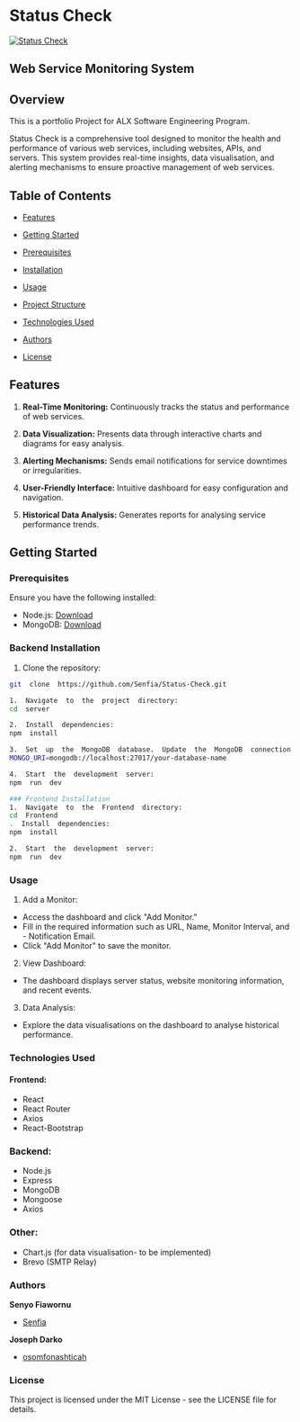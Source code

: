 # Status Check

<a href="https://status-check-landing.cubemite.com/">
    <img src="https://i.imgur.com/qKNiLQx.png" alt="Status Check" title="Status Check">
</a>

## Web Service Monitoring System

## Overview

This is a portfolio Project for ALX Software Engineering Program.

Status Check is a comprehensive tool designed to monitor the health and performance of various web services, including websites, APIs, and servers. This system provides real-time insights, data visualisation, and alerting mechanisms to ensure proactive management of web services.

## Table of Contents

- [Features](#features)

- [Getting Started](#getting-started)

- [Prerequisites](#prerequisites)

- [Installation](#installation)

- [Usage](#usage)

- [Project Structure](#project-structure)

- [Technologies Used](#technologies-used)

- [Authors](#authors)

- [License](#license)

## Features

1.  **Real-Time Monitoring:** Continuously tracks the status and performance of web services.

2.  **Data Visualization:** Presents data through interactive charts and diagrams for easy analysis.

3.  **Alerting Mechanisms:** Sends email notifications for service downtimes or irregularities.

4.  **User-Friendly Interface:** Intuitive dashboard for easy configuration and navigation.

5.  **Historical Data Analysis:** Generates reports for analysing service performance trends.

## Getting Started

### Prerequisites

Ensure you have the following installed:

- Node.js: [Download](https://nodejs.org/)
- MongoDB: [Download](https://www.mongodb.com/try/download/community)

### Backend Installation

1. Clone the repository:

```bash
git  clone  https://github.com/Senfia/Status-Check.git

1.  Navigate  to  the  project  directory:
cd  server

2.  Install  dependencies:
npm  install

3.  Set  up  the  MongoDB  database.  Update  the  MongoDB  connection  string  in  .env:
MONGO_URI=mongodb://localhost:27017/your-database-name

4.  Start  the  development  server:
npm  run  dev

### Frontend Installation
1.  Navigate  to  the  Frontend  directory:
cd  Frontend
.  Install  dependencies:
npm  install

2.  Start  the  development  server:
npm  run  dev

```

### Usage

1.  Add a Monitor:

- Access the dashboard and click "Add Monitor."
- Fill in the required information such as URL, Name, Monitor Interval, and - Notification Email.
- Click "Add Monitor" to save the monitor.

2.  View Dashboard:

- The dashboard displays server status, website monitoring information, and recent events.

3.  Data Analysis:

- Explore the data visualisations on the dashboard to analyse historical performance.

### Technologies Used

#### Frontend:

- React
- React Router
- Axios
- React-Bootstrap

### Backend:

- Node.js
- Express
- MongoDB
- Mongoose
- Axios

### Other:

- Chart.js (for data visualisation- to be implemented)
- Brevo (SMTP Relay)

### Authors

**Senyo Fiawornu**

- [Senfia](https://github.com/Senfia)

**Joseph Darko**

- [osomfonashticah](https://github.com/osomfonashticah)

### License

This project is licensed under the MIT License - see the LICENSE file for details.
